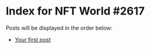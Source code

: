 # Index for NFT World #2617
Posts will be displayed in the order below:

- [Your first post](./001-first.md)


